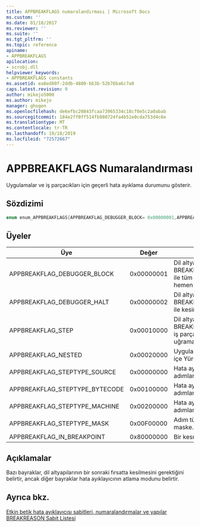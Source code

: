 ```yaml
---
title: APPBREAKFLAGS numaralandırması | Microsoft Docs
ms.custom: ''
ms.date: 01/18/2017
ms.reviewer: ''
ms.suite: ''
ms.tgt_pltfrm: ''
ms.topic: reference
apiname:
- APPBREAKFLAGS
apilocation:
- scrobj.dll
helpviewer_keywords:
- APPBREAKFLAGS constants
ms.assetid: ea8ed80f-2ddb-4800-bb3b-52b76ba6c7a0
caps.latest.revision: 9
author: mikejo5000
ms.author: mikejo
manager: ghogen
ms.openlocfilehash: de6efbc20843fcaa73965334c18cf0e5c2a0abab
ms.sourcegitcommit: 184e2ff0ff514fb980724fa4b51e0cda753d4c6e
ms.translationtype: MT
ms.contentlocale: tr-TR
ms.lasthandoff: 10/18/2019
ms.locfileid: "72572667"
---
```

# <a name="appbreakflags-enumeration"></a>APPBREAKFLAGS Numaralandırması
Uygulamalar ve iş parçacıkları için geçerli hata ayıklama durumunu gösterir.  
  
## <a name="syntax"></a>Sözdizimi  
  
```cpp  
enum enum_APPBREAKFLAGS{APPBREAKFLAG_DEBUGGER_BLOCK= 0x00000001,APPBREAKFLAG_DEBUGGER_HALT= 0x00000002,APPBREAKFLAG_STEP= 0x00010000,APPBREAKFLAG_NESTED= 0x00020000,APPBREAKFLAG_STEPTYPE_SOURCE= 0x00000000,APPBREAKFLAG_STEPTYPE_BYTECODE= 0x00100000,APPBREAKFLAG_STEPTYPE_MACHINE= 0x00200000,APPBREAKFLAG_STEPTYPE_MASK= 0x00F00000,APPBREAKFLAG_IN_BREAKPOINT= 0x80000000};  
```  
  
## <a name="members"></a>Üyeler  
  
|Üye|Değer|Açıklama|  
|------------|-----------|-----------------|  
|APPBREAKFLAG_DEBUGGER_BLOCK|0x00000001|Dil altyapısı, BREAKREASON_DEBUGGER_BLOCK ile tüm iş parçacıkları üzerinde hemen kesintiye uğramalıdır.|  
|APPBREAKFLAG_DEBUGGER_HALT|0x00000002|Dil altyapısının doğrudan BREAKREASON_DEBUGGER_HALT ile kesintiye uğramalıdır.|  
|APPBREAKFLAG_STEP|0x00010000|Dil altyapısının, BREAKREASON_STEP ile Adımlama iş parçacığında hemen kesintiye uğramalıdır.|  
|APPBREAKFLAG_NESTED|0x00020000|Uygulama, bir kesme noktasında iç içe Yürütmeyle yapılır.|  
|APPBREAKFLAG_STEPTYPE_SOURCE|0x00000000|Hata ayıklayıcı kaynak düzeyinde adımlanıyor.|  
|APPBREAKFLAG_STEPTYPE_BYTECODE|0x00100000|Hata ayıklayıcı, bayt kodu düzeyinde adımlanıyor.|  
|APPBREAKFLAG_STEPTYPE_MACHINE|0x00200000|Hata ayıklayıcı makine düzeyinde adımlanıyor.|  
|APPBREAKFLAG_STEPTYPE_MASK|0x00F00000|Adım türlerini düzenleme için maske.|  
|APPBREAKFLAG_IN_BREAKPOINT|0x80000000|Bir kesme noktası devam ediyor.|  
  
## <a name="remarks"></a>Açıklamalar  
 Bazı bayraklar, dil altyapılarının bir sonraki fırsatta kesilmesini gerektiğini belirtir, ancak diğer bayraklar hata ayıklayıcının atlama modunu belirtir.  
  
## <a name="see-also"></a>Ayrıca bkz.  
 [Etkin betik hata ayıklayıcısı sabitleri, numaralandırmalar ve yapılar](../../winscript/reference/active-script-debugger-constants-enumerations-and-structures.md)    
 [BREAKREASON Sabit Listesi](../../winscript/reference/breakreason-enumeration.md)